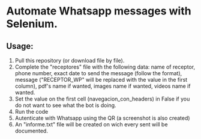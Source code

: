 # Automate Whatsapp messages with Selenium.

## Usage:
1. Pull this repository (or download file by file).
2. Complete the "receptores" file with the following data: name of receptor, phone number, exact date to send the message (follow the format), message ("RECEPTOR_WP" will be replaced with the value in the first column), pdf's name if wanted, images name if wanted, videos name if wanted.
3. Set the value on the first cell (navegacion_con_headers) in False if you do not want to see what the bot is doing.
4. Run the code
5. Autenticate with Whatsapp using the QR (a screenshot is also created)
6. An "informe.txt" file will be created on wich every sent will be documented.
